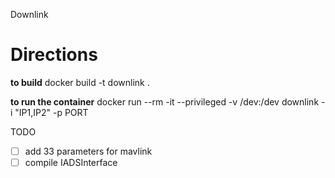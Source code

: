 Downlink

# Directions
**to build**
docker build -t downlink .

**to run the container**
docker run --rm -it --privileged -v /dev:/dev downlink -i "IP1,IP2" -p PORT


TODO
- [ ] add 33 parameters for mavlink
- [ ] compile IADSInterface